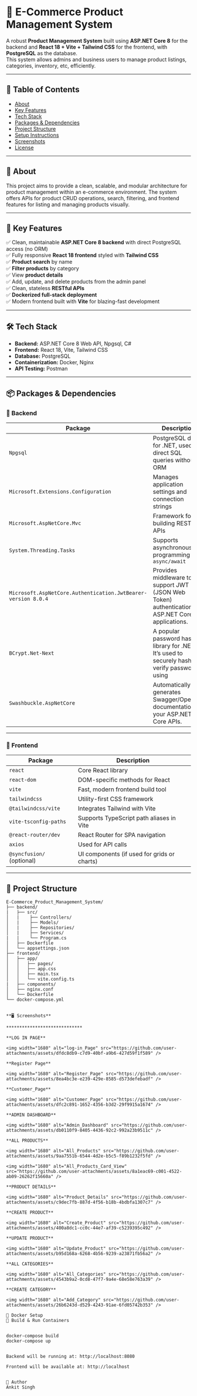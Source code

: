 # 🛒 E-Commerce Product Management System

A robust **Product Management System** built using **ASP.NET Core 8** for the backend and **React 18 + Vite + Tailwind CSS** for the frontend, with **PostgreSQL** as the database.  
This system allows admins and business users to manage product listings, categories, inventory, etc, efficiently.

---

## 📑 Table of Contents

- [About](#about)
- [Key Features](#key-features)
- [Tech Stack](#tech-stack)
- [Packages & Dependencies](#packages--dependencies)
- [Project Structure](#project-structure)
- [Setup Instructions](#setup-instructions)
- [Screenshots](#screenshots)
- [License](#license)

---

## 📖 About

This project aims to provide a clean, scalable, and modular architecture for product management within an e-commerce environment. The system offers APIs for product CRUD operations, search, filtering, and frontend features for listing and managing products visually.

---

## 🚀 Key Features

✅ Clean, maintainable **ASP.NET Core 8 backend** with direct PostgreSQL access (no ORM)  
✅ Fully responsive **React 18 frontend** styled with **Tailwind CSS**  
✅ **Product search** by name  
✅ **Filter products** by category  
✅ View **product details**  
✅ Add, update, and delete products from the admin panel  
✅ Clean, stateless **RESTful APIs**  
✅ **Dockerized full-stack deployment**  
✅ Modern frontend built with **Vite** for blazing-fast development

---

## 🛠️ Tech Stack

- **Backend:** ASP.NET Core 8 Web API, Npgsql, C#
- **Frontend:** React 18, Vite, Tailwind CSS
- **Database:** PostgreSQL
- **Containerization:** Docker, Nginx
- **API Testing:** Postman

---

## 📦 Packages & Dependencies

### 📌 Backend

|                         Package                                  |                                 Description                                                           |
|------------------------------------------------------------------|-------------------------------------------------------------------------------------------------------|
| `Npgsql`                                                         | PostgreSQL driver for .NET, used for direct SQL queries without ORM                                   |
| `Microsoft.Extensions.Configuration`                             | Manages application settings and connection strings                                                   |
| `Microsoft.AspNetCore.Mvc`                                       | Framework for building REST APIs                                                                      |
| `System.Threading.Tasks`                                         | Supports asynchronous programming with `async/await`                                                  |
| `Microsoft.AspNetCore.Authentication.JwtBearer-version 8.0.4`    | Provides middleware to support JWT (JSON Web Token) authentication in ASP.NET Core applications.      |
| `BCrypt.Net-Next`                                                | A popular password hashing library for .NET. It’s used to securely hash and verify passwords using    | |                                                                  | the BCrypt algorithm, ensuring that user passwords are safely stored in the database.                 |
| `Swashbuckle.AspNetCore`                                         | Automatically generates Swagger/OpenAPI documentation for your ASP.NET Core APIs.                     |

---

### 📌 Frontend

|           Package           |                               Description                                    |
|-----------------------------|------------------------------------------------------------------------------|
| `react`                     | Core React library                                                           |
| `react-dom`                 | DOM-specific methods for React                                               |
| `vite`                      | Fast, modern frontend build tool                                             |
| `tailwindcss`               | Utility-first CSS framework                                                  |
| `@tailwindcss/vite`         | Integrates Tailwind with Vite                                                |
| `vite-tsconfig-paths`       | Supports TypeScript path aliases in Vite                                     |
| `@react-router/dev`         | React Router for SPA navigation                                              |
| `axios`                     | Used for API calls                                                           |
| `@syncfusion/` (optional)   | UI components (if used for grids or charts)                                  |


---

## 📁 Project Structure

```shell
E-Commerce_Product_Management_System/
├── backend/
|   ├── src/
│   |    ├── Controllers/
│   |    ├── Models/
│   |    ├── Repositories/
│   |    ├── Services/
|   |    └── Program.cs
│   ├── Dockerfile
│   └── appsettings.json
├── frontend/
│   ├── app/
│   │   ├── pages/
│   │   ├── app.css
│   │   ├── main.tsx
│   │   └── vite.config.ts
|   ├── components/
│   ├── nginx.conf
│   └── Dockerfile
└── docker-compose.yml


**🖥️ Screenshots**

*****************************

**LOG IN PAGE**

<img width="1680" alt="log-in_Page" src="https://github.com/user-attachments/assets/dfdc8db9-c7d9-40bf-a9b6-427d59f1f589" />

**Register Page**

<img width="1680" alt="Register_Page" src="https://github.com/user-attachments/assets/8ea4bc3e-e239-429e-8585-d573defebadf" />

**Customer_Page**

<img width="1680" alt="Customer_Page" src="https://github.com/user-attachments/assets/dfc2c891-1652-4356-b3d2-29f9915a1674" />

**ADMIN DASHBOARD**

<img width="1680" alt="Admin_Dashboard" src="https://github.com/user-attachments/assets/db0110f9-8405-4436-92c2-992a23b9511c" />

**ALL PRODUCTS**

<img width="1680" alt="All_Products" src="https://github.com/user-attachments/assets/9aa7551b-6544-4d2e-b5c5-f89b1232f5fd" />

<img width="1680" alt="All_Products_Card_View" src="https://github.com/user-attachments/assets/8a1eac69-c001-4522-ab09-26262f15660a" />

**PRODUCT DETAILS**

<img width="1680" alt="Product_Details" src="https://github.com/user-attachments/assets/c9dec7fb-887d-4f56-b18b-4bdbfa1307c7" />

**CREATE PRODUCT**

<img width="1680" alt="Create_Product" src="https://github.com/user-attachments/assets/400a8dc1-cc0c-44e7-af39-c5239395c492" />

**UPDATE PRODUCT**

<img width="1680" alt="Update_Product" src="https://github.com/user-attachments/assets/b95d168a-6268-4b56-9239-a23871fb56a2" />

**ALL CATEGORIES**

<img width="1680" alt="All_Categories" src="https://github.com/user-attachments/assets/4543b9a2-0cd8-47f7-9a4e-68e58e763a39" />

**CREATE CATEGORY**

<img width="1680" alt="Add_Category" src="https://github.com/user-attachments/assets/26b6243d-d529-4243-91ae-6fd05742b353" />

🐳 Docker Setup
📌 Build & Run Containers


docker-compose build
docker-compose up


Backend will be running at: http://localhost:8080

Frontend will be available at: http://localhost


📌 Author
Ankit Singh
